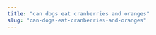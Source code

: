 ```yaml
---
title: "can dogs eat cranberries and oranges"
slug: "can-dogs-eat-cranberries-and-oranges"
---
```


